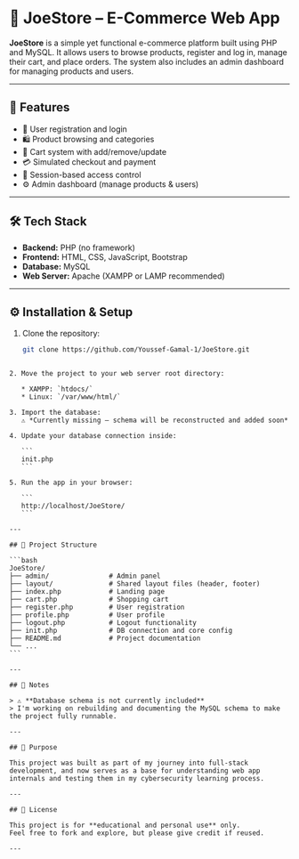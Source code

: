 # 🛒 JoeStore – E-Commerce Web App

**JoeStore** is a simple yet functional e-commerce platform built using PHP and MySQL. It allows users to browse products, register and log in, manage their cart, and place orders. The system also includes an admin dashboard for managing products and users.

---

## 🔧 Features

- 🧑 User registration and login  
- 🛍️ Product browsing and categories  
- 🛒 Cart system with add/remove/update  
- 💳 Simulated checkout and payment  
- 🔐 Session-based access control  
- ⚙️ Admin dashboard (manage products & users)

---

## 🛠️ Tech Stack

- **Backend:** PHP (no framework)  
- **Frontend:** HTML, CSS, JavaScript, Bootstrap  
- **Database:** MySQL  
- **Web Server:** Apache (XAMPP or LAMP recommended)

---

## ⚙️ Installation & Setup

1. Clone the repository:
   ```bash
   git clone https://github.com/Youssef-Gamal-1/JoeStore.git
````

2. Move the project to your web server root directory:

   * XAMPP: `htdocs/`
   * Linux: `/var/www/html/`

3. Import the database:
   ⚠️ *Currently missing – schema will be reconstructed and added soon*

4. Update your database connection inside:

   ```
   init.php
   ```

5. Run the app in your browser:

   ```
   http://localhost/JoeStore/
   ```

---

## 📁 Project Structure

```bash
JoeStore/
├── admin/               # Admin panel
├── layout/              # Shared layout files (header, footer)
├── index.php            # Landing page
├── cart.php             # Shopping cart
├── register.php         # User registration
├── profile.php          # User profile
├── logout.php           # Logout functionality
├── init.php             # DB connection and core config
├── README.md            # Project documentation
└── ...
```

---

## 📌 Notes

> ⚠️ **Database schema is not currently included**
> I'm working on rebuilding and documenting the MySQL schema to make the project fully runnable.

---

## 🧪 Purpose

This project was built as part of my journey into full-stack development, and now serves as a base for understanding web app internals and testing them in my cybersecurity learning process.

---

## 📄 License

This project is for **educational and personal use** only.
Feel free to fork and explore, but please give credit if reused.

---
